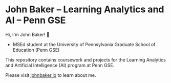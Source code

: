 # John Baker – Learning Analytics and AI – Penn GSE

Hi, I'm John Baker! 👋
- MSEd student at the University of Pennsylvania Graduate School of Education (Penn GSE)

This repository contains coursework and projects for the Learning Analytics and Artificial Intelligence (AI) program at Penn GSE.

Please visit [johnbaker.io](https://www.johnbaker.io/) to learn about me.
